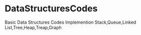 # DataStructuresCodes
Basic Data Structures Codes Implemention
Stack,Queue,Linked List,Tree,Heap,Treap,Graph
